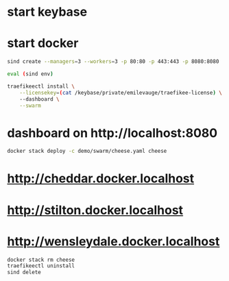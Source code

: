 # start keybase
# start docker

```sh
sind create --managers=3 --workers=3 -p 80:80 -p 443:443 -p 8080:8080

eval (sind env)

traefikeectl install \
    --licensekey=(cat /keybase/private/emilevauge/traefikee-license) \
    --dashboard \
    --swarm
```

# dashboard on http://localhost:8080

```sh
docker stack deploy -c demo/swarm/cheese.yaml cheese
```

# http://cheddar.docker.localhost
# http://stilton.docker.localhost
# http://wensleydale.docker.localhost

```sh
docker stack rm cheese
traefikeectl uninstall
sind delete
```
